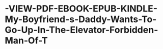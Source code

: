 # -VIEW-PDF-EBOOK-EPUB-KINDLE-My-Boyfriend-s-Daddy-Wants-To-Go-Up-In-The-Elevator-Forbidden-Man-Of-T